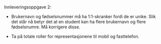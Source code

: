 Innleveringsoppgave 2:

* Brukernavn og fødselsnummer må ha 1:1-skranker fordi de er unike. Slik det står nå betyr det at en student kan 
ha flere brukernavn og flere fødselsnumre. Må korrigere disse.

* Ta på totale roller for representasjonene til mobil og fasttelefon.

